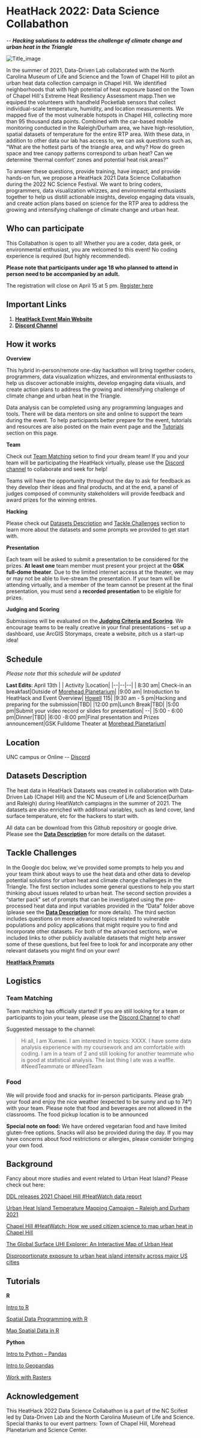 

# HeatHack 2022: Data Science Collabathon
_-- **Hacking solutions to address the challenge of climate change and urban heat in the Triangle**_

![Title_image](Doc/title.png?raw=true "Title")



In the summer of 2021, Data-Driven Lab collaborated with the North Carolina Museum of Life and Science and the Town of Chapel Hill to pilot an urban heat data collection campaign in Chapel Hill.  We identified neighborhoods that with high potential of heat exposure based on the Town of Chapel Hill's Extreme Heat Resiliency Assessment mapp.Then we equiped the volunteers with handheld Pocketlab sensors that collect individual-scale temperature, humidity, and location measurements. We mapped five of the most vulnerable hotspots in Chapel Hill,  collecting more than 95 thousand data points. Combined with the car-based mobile monitoring conducted in the Raleigh/Durham area, we have high-resolution, spatial datasets of temperature for the entire RTP area. With these data, in addition to other data our lab has access to, we can ask questions such as, “What are the hottest parts of the triangle area, and why? How do green space and tree canopy patterns correspond to urban heat? Can we determine ‘thermal comfort’ zones and potential heat risk areas?”

To answer these questions, provide training, have impact, and provide hands-on fun, we propose a HeatHack 2021 Data Science Collabathon during the 2022 NC Science Festival.  We want to bring coders, programmers, data visualization whizzes, and environmental enthusiasts together to help us distill actionable insights, develop engaging data visuals, and create action plans based on science for the RTP area to address the growing and intensifying challenge of climate change and urban heat.


## Who can participate
This Collabathon is open to all! Whether you are a coder, data geek, or environmental enthusiast, you are welcomed to this event! No coding experience is required (but highly recommended).

**Please note that  participants under age 18 who planned to attend in person need to be accompanied by an adult.**

The registration will close on April 15 at 5 pm. [Register here](http://datadrivenlab.org/heat-hack-2022/)

## Important Links
1. **[HeatHack Event Main Website](http://datadrivenlab.org/heat-hack-2022/)**
2. **[Discord Channel](https://discord.gg/ABzNkGUMAb)**

## How it works

**Overview**

 This hybrid in-person/remote one-day hackathon will bring together coders, programmers, data visualization whizzes, and environmental enthusiasts to help us discover actionable insights, develop engaging data visuals, and create action plans to address the growing and intensifying challenge of climate change and urban heat in the Triangle.

Data analysis can be completed using any programming languages and tools. There will be data mentors on site and online to support the team during the event. To help participants better prepare for the event, tutorials and resources are also posted on the main event page and the [Tutorials](https://github.com/datadrivenenvirolab/heat-hack-2022#tutorials) section on this page. 

**Team**

Check out [Team Matching](https://github.com/datadrivenenvirolab/heat-hack-2022#team-matching) setion to find your dream team! If you and your team will be participating the HeatHack virtually, please use the [Discord channel](https://discord.gg/ABzNkGUMAb) to collaborate and seek for help!

Teams will have the opportunity throughout the day to ask for feedback as they develop their ideas and final products, and at the end, a panel of judges composed of community stakeholders will provide feedback and award prizes for the winning entries. 

**Hacking**

Please check out [Datasets Description](https://github.com/datadrivenenvirolab/heat-hack-2022/tree/main/Data) and [Tackle Challenges](https://github.com/datadrivenenvirolab/heat-hack-2022#tackle-challenges) section to learn more about the datasets  and some prompts we provided to get start with.

**Presentation**

Each team will be asked to submit a presentation to be considered for the prizes. **At least one** team member must present your project at the **GSK full-dome theater**. Due to the limited internet access at the theater, we may or may not be able to live-stream the presentation. If your team will be attending virtually, and a member of the team cannot be present at the final presentation, you must send a **recorded presentation** to be eligible for prizes.

**Judging and Scoring**

Submissions will be evaluated on the **[Judging Criteria and Scoring](https://docs.google.com/document/d/1iO-O0DxXXLtL6fJjCB_2bZtt71tPpGYX/edit?usp=sharing&ouid=105193457965308390619&rtpof=true&sd=true)**. We encourage teams to be really creative in your final presentations - set up a dashboard, use ArcGIS Storymaps, create a website, pitch us a start-up idea!


## Schedule  

 _Please note that this schedule will be updated_

__Last Edits__: April 13th
|  | Activity |Location|
|--|--|--|
|  8:30 am| Check-in an breakfast|Outside of [Morehead Planetarium](https://www.google.com/maps/place/Morehead+Planetarium+and+Science+Center/@35.9143303,-79.0489353,17z/data=!4m5!3m4!1s0x0:0x8effe7d104029f8c!8m2!3d35.9140325!4d-79.0505846)|
|9:00 am| Introduction to HeatHack and Event Overview| [Howell](https://www.google.com/maps/place/Howell+Hall/@35.9133796,-79.0523117,17z/data=!3m1!4b1!4m5!3m4!1s0x89acc2c27f17d151:0xc8a4b0ff4944ef49!8m2!3d35.9133753!4d-79.0501177) 115|
|9:30 am - 5 pm|Hacking and preparing for the submission|TBD|
|12:00 pm|Lunch Break|TBD|
|5:00 pm|Submit your video record or slides for presentation| --|
|5:00 - 6:00 pm|Dinner|TBD|
|6:00 -8:00 pm|Final presentation and Prizes announcement|GSK Fulldome Theater at [Morehead Planetarium](https://www.google.com/maps/place/Morehead+Planetarium+and+Science+Center/@35.9143303,-79.0489353,17z/data=!4m5!3m4!1s0x0:0x8effe7d104029f8c!8m2!3d35.9140325!4d-79.0505846)|
 

## Location

UNC campus or Online -- [Discord](https://discord.com/invite/K2YJUMQXkb)




## Datasets Description
The heat data in HeatHack Datasets was created in collaboration with Data-Driven Lab (Chapel Hill) and the NC Museum of Life and Science(Durham and Raleigh) during HeatWatch campiagns in the summer of 2021. The datasets are also enriched with additonal variables, such as land cover, land surface temperature, etc for the hackers to start with. 

All data can be download from this Github repository or google drive.
Please see the **[Data Description](https://github.com/datadrivenenvirolab/heat-hack-2022/tree/main/Data)** for more details on the dataset. 

## Tackle Challenges
In the Google doc below, we’ve provided some prompts to help you and your team think about ways to use the heat data and other data to develop potential solutions for urban heat and climate change challenges in the Triangle. The first section includes some general questions to help you start thinking about issues related to urban heat. The second section provides a “starter pack” set of prompts that can be investigated using the pre-processed heat data and input variables provided in the “Data” folder above (please see the **[Data Description](https://github.com/datadrivenenvirolab/heat-hack-2022/tree/main/Data)** for more details). The third section includes questions on more advanced topics related to vulnerable populations and policy applications that might require you to find and incorporate other datasets. For both of the advanced sections, we’ve included links to other publicly available datasets that might help answer some of these questions, but feel free to look for and incorporate any other relevant datasets you might find on your own!

**[HeatHack Prompts](https://docs.google.com/document/d/1Qb7CPTWlWQKsAlsYCP1QZCCe_tAIUkIk/edit?usp=sharing&ouid=101544858877917002306&rtpof=true&sd=true)**

## Logistics
### Team Matching
Team matching has officially started! If you are still looking for a team or participants to join your team, please use the [Discord Channel](https://discord.gg/ABzNkGUMAb) to chat!

Suggested message to the channel:

> Hi all, I am Xuewei. I am interested in topics: XXXX. I have some data
> analysis experience with my coursework and am comfortable with coding.
> I am in a team of 2 and still looking for another teammate who is good
> at statistical analysis. The last thing I ate was a waffle.
> #NeedTeammate or #NeedTeam

### Food
We will provide food and snacks for in-person participants. Please grab your food and enjoy the nice weather (expected to be sunny and up to 74°) with your team. Please note that food and beverages are not allowed in the classrooms. The food pickup location is to be announced

**Special note on food:** We have ordered vegetarian food and have limited gluten-free options. Snacks will also be provided during the day. If you may have concerns about food restrictions or allergies, please consider bringing your own food.


## Background
Fancy about more studies and event related to Urban Heat Island? 
Please check out here:

 [DDL releases 2021 Chapel Hill #HeatWatch data report](https://datadrivenlab.org/climate/ddl-releases-2021-chapel-hill-heatwatch-data-report/)
 
[Urban Heat Island Temperature Mapping Campaign – Raleigh and Durham 2021](https://climate.ncsu.edu/research/uhi/#:~:text=Raleigh%20and%20Durham%20%E2%80%93%202021&text=In%202021%2C%20Raleigh%20and%20Durham,cities%20of%20Raleigh%20and%20Durham.)

 [Chapel Hill #HeatWatch: How we used citizen science to map urban heat in Chapel Hill](https://datadrivenlab.org/featured/how-we-used-citizen-science-to-map-urban-heat/)

 [The Global Surface UHI Explorer: An Interactive Map of Urban Heat](https://datadrivenlab.users.earthengine.app/view/usuhiapp)

[Disproportionate exposure to urban heat island intensity across major US cities](https://www.nature.com/articles/s41467-021-22799-5.epdf?sharing_token=TY2syM94JtMXthapvKVPf9RgN0jAjWel9jnR3ZoTv0MkAvRQ0BlAVUfQF_JPxfWYvW8BXdGun-nAXFfrS5PP01PeDHVZznoBN9BCEcGa840ym0uCwiskwYTzutooYT3_H9Au-c1jM7zwmz4cuswCuhq7xuVANgPLYoJUMAjPOOo%3D)

## Tutorials

**R**

[Intro to R](http://www.r-tutor.com/r-introduction)

[Spatial Data Programming with R](http://132.72.155.230:3838/r/)

[Map Spatial Data in R](https://geocompr.robinlovelace.net/adv-map.html)

**Python**

[Intro to Python – Pandas](https://www.learndatasci.com/tutorials/python-pandas-tutorial-complete-introduction-for-beginners/)

[Intro to Geopandas](https://automating-gis-processes.github.io/CSC18/lessons/L2/geopandas-basics.html)

[Work with Rasters](https://kodu.ut.ee/~kmoch/geopython2020/L5/raster.html)

## Acknowledgement
This HeatHack 2022 Data Science Collabathon is a part of the NC Scifest led by Data-Driven Lab and the North Carolina Museum of Life and Science. Special thanks to our event partners: Town of Chapel Hill, Morehead Planetarium and Science Center. 
